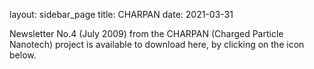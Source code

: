 layout: sidebar_page
title: CHARPAN
date: 2021-03-31

Newsletter No.4 (July 2009) from the CHARPAN (Charged Particle Nanotech) project is available to download here, by clicking on the icon below.
